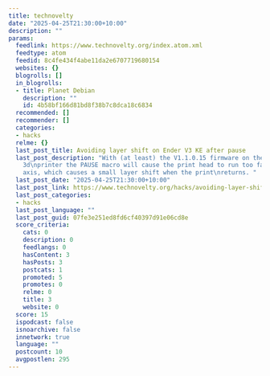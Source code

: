 ```yaml
---
title: technovelty
date: "2025-04-25T21:30:00+10:00"
description: ""
params:
  feedlink: https://www.technovelty.org/index.atom.xml
  feedtype: atom
  feedid: 8c4fe434f4abe11da2e6707719680154
  websites: {}
  blogrolls: []
  in_blogrolls:
  - title: Planet Debian
    description: ""
    id: 4b58bf166d81bd8f38b7c8dca18c6834
  recommended: []
  recommender: []
  categories:
  - hacks
  relme: {}
  last_post_title: Avoiding layer shift on Ender V3 KE after pause
  last_post_description: "With (at least) the V1.1.0.15 firmware on the Ender V3 KE
    3d\nprinter the PAUSE macro will cause the print head to run too far\non the Y
    axis, which causes a small layer shift when the print\nreturns. "
  last_post_date: "2025-04-25T21:30:00+10:00"
  last_post_link: https://www.technovelty.org/hacks/avoiding-layer-shift-on-ender-v3-ke-after-pause.html
  last_post_categories:
  - hacks
  last_post_language: ""
  last_post_guid: 07fe3e251ed8fd6cf40397d91e06cd8e
  score_criteria:
    cats: 0
    description: 0
    feedlangs: 0
    hasContent: 3
    hasPosts: 3
    postcats: 1
    promoted: 5
    promotes: 0
    relme: 0
    title: 3
    website: 0
  score: 15
  ispodcast: false
  isnoarchive: false
  innetwork: true
  language: ""
  postcount: 10
  avgpostlen: 295
---
```

